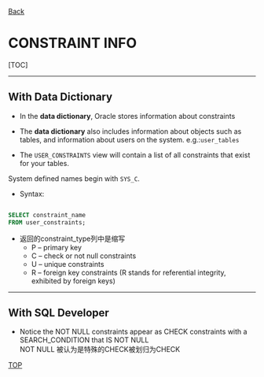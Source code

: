 [Back](../index.md)

# CONSTRAINT INFO

[TOC]

---

## With Data Dictionary

- In the **data dictionary**, Oracle stores information about constraints

- The **data dictionary** also includes information about objects such as tables, and information about users on the system. e.g.:`user_tables`

- The `USER_CONSTRAINTS` view will contain a list of all constraints that exist for your tables.<br>

System defined names begin with `SYS_C`.

- Syntax:

```SQL

SELECT constraint_name
FROM user_constraints;

```

- 返回的constraint_type列中是缩写
    - P – primary key
    - C – check or not null constraints
    - U – unique constraints
    - R – foreign key constraints (R stands for referential integrity, exhibited by foreign keys)


---

## With SQL Developer

- Notice the NOT NULL constraints appear as CHECK constraints with a SEARCH_CONDITION that IS NOT NULL<br>NOT NULL 被认为是特殊的CHECK被划归为CHECK

[TOP](#constraint-info)
